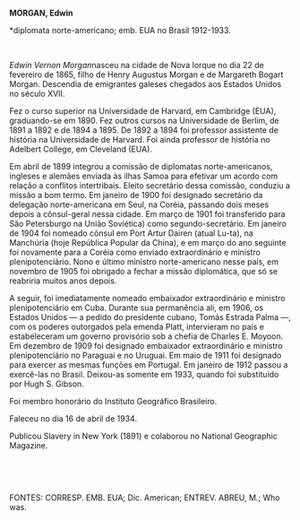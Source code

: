 **MORGAN, Edwin**

\*diplomata norte-americano; emb. EUA no Brasil 1912-1933.

 

*Edwin Vernon Morgan*nasceu na cidade de Nova Iorque no dia 22 de
fevereiro de 1865, filho de Henry Augustus Morgan e de Margareth Bogart
Morgan. Descendia de emigrantes galeses chegados aos Estados Unidos no
século XVII.

Fez o curso superior na Universidade de Harvard, em Cambridge (EUA),
graduando-se em 1890. Fez outros cursos na Universidade de Berlim, de
1891 a 1892 e de 1894 a 1895. De 1892 a 1894 foi professor assistente de
história na Universidade de Harvard. Foi ainda professor de história no
Adelbert College, em Cleveland (EUA).

Em abril de 1899 integrou a comissão de diplomatas norte-americanos,
ingleses e alemães enviada às ilhas Samoa para efetivar um acordo com
relação a conflitos intertribais. Eleito secretário dessa comissão,
conduziu a missão a bom termo. Em janeiro de 1900 foi designado
secretário da delegação norte-americana em Seul, na Coréia, passando
dois meses depois a cônsul-geral nessa cidade. Em março de 1901 foi
transferido para São Petersburgo na União Soviética) como
segundo-secretário. Em janeiro de 1904 foi nomeado cônsul em Port Artur
Dairen (atual Lu-ta), na Manchúria (hoje República Popular da China), e
em março do ano seguinte foi novamente para a Coréia como enviado
extraordinário e ministro plenipotenciário. Nono e último ministro
norte-americano nesse país, em novembro de 1905 foi obrigado a fechar a
missão diplomática, que só se reabriria muitos anos depois.

A seguir, foi imediatamente nomeado embaixador extraordinário e ministro
plenipotenciário em Cuba. Durante sua permanência ali, em 1906, os
Estados Unidos — a pedido do presidente cubano, Tomás Estrada Palma —,
com os poderes outorgados pela emenda Platt, intervieram no país e
estabeleceram um governo provisório sob a chefia de Charles E. Moyoon.
Em dezembro de 1909 foi designado embaixador extraordinário e ministro
plenipotenciário no Paraguai e no Uruguai. Em maio de 1911 foi designado
para exercer as mesmas funções em Portugal. Em janeiro de 1912 passou a
exercê-las no Brasil. Deixou-as somente em 1933, quando foi substituído
por Hugh S. Gibson.

Foi membro honorário do Instituto Geográfico Brasileiro.

Faleceu no dia 16 de abril de 1934.

Publicou Slavery in New York (1891) e colaborou no National Geographic
Magazine.

 

 

FONTES: CORRESP. EMB. EUA; Dic. American; ENTREV. ABREU, M.; Who was.

 
